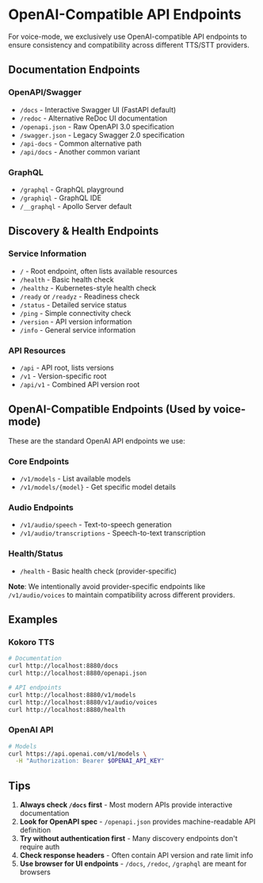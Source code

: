 # OpenAI-Compatible API Endpoints

For voice-mode, we exclusively use OpenAI-compatible API endpoints to ensure consistency and compatibility across different TTS/STT providers.

## Documentation Endpoints

### OpenAPI/Swagger
- `/docs` - Interactive Swagger UI (FastAPI default)
- `/redoc` - Alternative ReDoc UI documentation
- `/openapi.json` - Raw OpenAPI 3.0 specification
- `/swagger.json` - Legacy Swagger 2.0 specification
- `/api-docs` - Common alternative path
- `/api/docs` - Another common variant

### GraphQL
- `/graphql` - GraphQL playground
- `/graphiql` - GraphQL IDE
- `/__graphql` - Apollo Server default

## Discovery & Health Endpoints

### Service Information
- `/` - Root endpoint, often lists available resources
- `/health` - Basic health check
- `/healthz` - Kubernetes-style health check
- `/ready` or `/readyz` - Readiness check
- `/status` - Detailed service status
- `/ping` - Simple connectivity check
- `/version` - API version information
- `/info` - General service information

### API Resources
- `/api` - API root, lists versions
- `/v1` - Version-specific root
- `/api/v1` - Combined API version root

## OpenAI-Compatible Endpoints (Used by voice-mode)

These are the standard OpenAI API endpoints we use:

### Core Endpoints
- `/v1/models` - List available models
- `/v1/models/{model}` - Get specific model details

### Audio Endpoints
- `/v1/audio/speech` - Text-to-speech generation
- `/v1/audio/transcriptions` - Speech-to-text transcription

### Health/Status
- `/health` - Basic health check (provider-specific)

**Note**: We intentionally avoid provider-specific endpoints like `/v1/audio/voices` to maintain compatibility across different providers.

## Examples

### Kokoro TTS
```bash
# Documentation
curl http://localhost:8880/docs
curl http://localhost:8880/openapi.json

# API endpoints
curl http://localhost:8880/v1/models
curl http://localhost:8880/v1/audio/voices
curl http://localhost:8880/health
```

### OpenAI API
```bash
# Models
curl https://api.openai.com/v1/models \
  -H "Authorization: Bearer $OPENAI_API_KEY"
```

## Tips

1. **Always check `/docs` first** - Most modern APIs provide interactive documentation
2. **Look for OpenAPI spec** - `/openapi.json` provides machine-readable API definition
3. **Try without authentication first** - Many discovery endpoints don't require auth
4. **Check response headers** - Often contain API version and rate limit info
5. **Use browser for UI endpoints** - `/docs`, `/redoc`, `/graphql` are meant for browsers